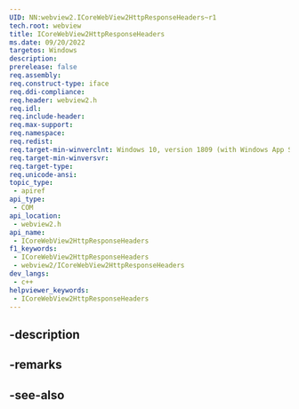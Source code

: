 ```yaml
---
UID: NN:webview2.ICoreWebView2HttpResponseHeaders~r1
tech.root: webview
title: ICoreWebView2HttpResponseHeaders
ms.date: 09/20/2022
targetos: Windows
description: 
prerelease: false
req.assembly: 
req.construct-type: iface
req.ddi-compliance: 
req.header: webview2.h
req.idl: 
req.include-header: 
req.max-support: 
req.namespace: 
req.redist: 
req.target-min-winverclnt: Windows 10, version 1809 (with Windows App SDK 1.1 or later)
req.target-min-winversvr: 
req.target-type: 
req.unicode-ansi: 
topic_type:
 - apiref
api_type:
 - COM
api_location:
 - webview2.h
api_name:
 - ICoreWebView2HttpResponseHeaders
f1_keywords:
 - ICoreWebView2HttpResponseHeaders
 - webview2/ICoreWebView2HttpResponseHeaders
dev_langs:
 - c++
helpviewer_keywords:
 - ICoreWebView2HttpResponseHeaders
---
```


## -description

## -remarks

## -see-also

